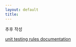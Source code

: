 ```yaml
---
layout: default
title:
---
```


추후 작성

[unit testing rules documentation](https://prometheus.io/docs/prometheus/latest/configuration/unit_testing_rules/)
